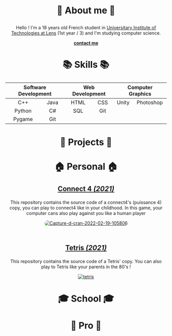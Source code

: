 # <p align="center">👦 About me 👦</p>

<p align="center"> Hello ! I'm a 18 years old French student in <a href="http://www.iut-lens.univ-artois.fr/">Universitary Institute of Technologies at Lens</a> 
(1st year / 3) and I'm studying computer science.</p>

<p align="center"><a href="mailto:faconicolas@gmail.com"><b>contact me</b></a></p>

# <p align="center">📚 Skills 📚</p>

<table align="center">
    <thead>
        <tr>
            <th colspan="2">Software Development</th>
            <th colspan="2">Web Development</th>
            <th colspan="2">Computer Graphics</th>
        </tr>
    </thead>
    <tbody>
        <tr>
            <td align="center">C++</td>
            <td align="center">Java</td>
            <td align="center">HTML</td>
            <td align="center">CSS</td>
            <td align="center">Unity</td>
            <td align="center">Photoshop</td>
        </tr>
        <tr>
            <td align="center">Python</td>
            <td align="center">C#</td>
            <td align="center">SQL</td>
            <td align="center">Git</td>
            <td align="center"></td>
            <td align="center"></td>
        </tr>
        <tr>
            <td align="center">Pygame</td>
            <td align="center">Git</td>
            <td align="center"></td>
            <td align="center"></td>
            <td align="center"></td>
            <td align="center"></td>
        </tr>
    </tbody>
</table>

# <p align="center">📂 Projects 📂</p>
# <p align="center">🏠 Personal 🏠</p>
## <p align="center"><a href="https://github.com/FACON-Nicolas/Puissance4">Connect 4 <i>(2021)</i></a></p>

<p align="center">This repository contains the source code of a connect4's (puissance 4) copy, you can play to connect4 like 
in your childhood. In this game, your computer cans also play against you like a human player</p>
<p align="center"><a href="https://ibb.co/4t1tTdT"><img style="border-radius: 10px;" src="https://i.ibb.co/7CkCW4W/Capture-d-cran-2022-02-19-105806.png" alt="Capture-d-cran-2022-02-19-105806" border="0"></a><br /><a target='_blank' href='https://fr.imgbb.com/'></a><br /></p>

#

## <p align="center"><a href="https://github.com/FACON-Nicolas/Tetris"> Tetris <i>(2021)</i></a> </p>

<p align="center">This repository contains the source code of a Tetris' copy. You can also play to Tetris like your parents in the 80's !</p>

<p align="center"><a href="https://ibb.co/44jx2Nk"><img src="https://i.ibb.co/c2NdwTq/tetris.png" alt="tetris" border="0"></a></p>

# <p align="center">🎓 School 🎓</p>
# <p align="center">💼 Pro 💼</p>